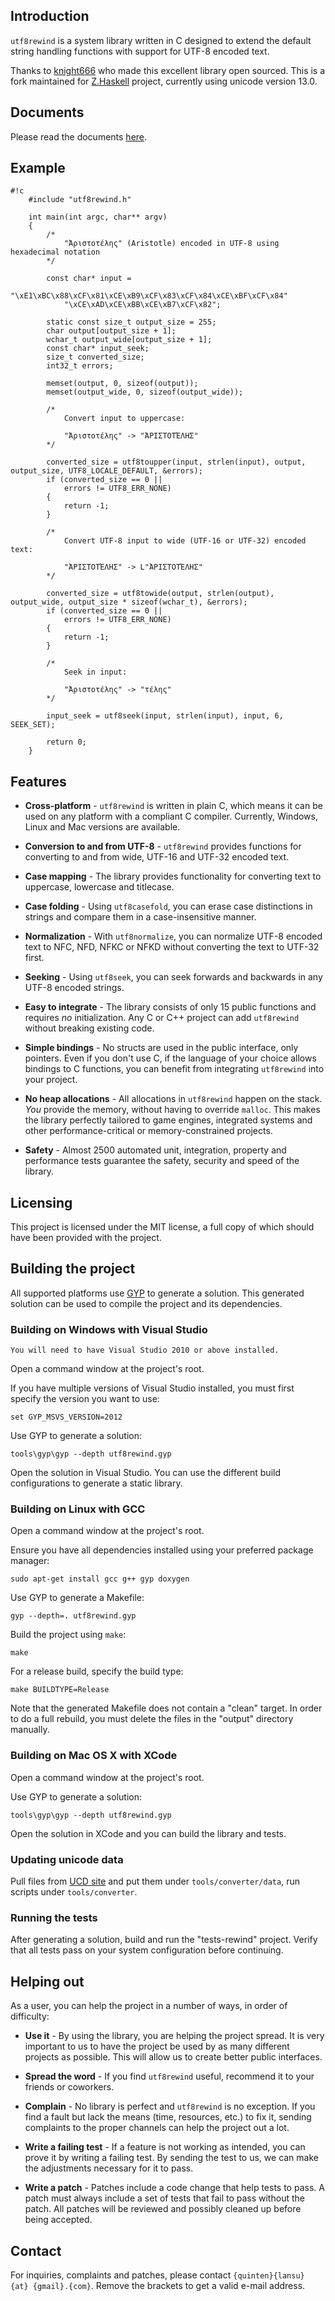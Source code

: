 ## Introduction ##

`utf8rewind` is a system library written in C designed to extend the default string handling functions with support for UTF-8 encoded text. 

Thanks to [knight666](https://bitbucket.org/%7B766ef6f0-ceac-47b3-8ec9-bf398d169a00%7D/) who made this excellent library open sourced. This is a fork maintained for [Z.Haskell](https://z.haskell.world) project, currently using unicode version 13.0.

## Documents ##

Please read the documents [here](https://ZHaskell.github.io/utf8rewind).

## Example ##

```
#!c
	#include "utf8rewind.h"

	int main(int argc, char** argv)
	{
		/*
			"Ἀριστοτέλης" (Aristotle) encoded in UTF-8 using hexadecimal notation
		*/

		const char* input =
			"\xE1\xBC\x88\xCF\x81\xCE\xB9\xCF\x83\xCF\x84\xCE\xBF\xCF\x84"
			"\xCE\xAD\xCE\xBB\xCE\xB7\xCF\x82";

		static const size_t output_size = 255;
		char output[output_size + 1];
		wchar_t output_wide[output_size + 1];
		const char* input_seek;
		size_t converted_size;
		int32_t errors;

		memset(output, 0, sizeof(output));
		memset(output_wide, 0, sizeof(output_wide));

		/*
			Convert input to uppercase:
		
			"Ἀριστοτέλης" -> "ἈΡΙΣΤΟΤΈΛΗΣ"
		*/

		converted_size = utf8toupper(input, strlen(input), output, output_size, UTF8_LOCALE_DEFAULT, &errors);
		if (converted_size == 0 ||
			errors != UTF8_ERR_NONE)
		{
			return -1;
		}

		/*
			Convert UTF-8 input to wide (UTF-16 or UTF-32) encoded text:
			
			"ἈΡΙΣΤΟΤΈΛΗΣ" -> L"ἈΡΙΣΤΟΤΈΛΗΣ"
		*/

		converted_size = utf8towide(output, strlen(output), output_wide, output_size * sizeof(wchar_t), &errors);
		if (converted_size == 0 ||
			errors != UTF8_ERR_NONE)
		{
			return -1;
		}

		/*
			Seek in input:
		
			"Ἀριστοτέλης" -> "τέλης"
		*/

		input_seek = utf8seek(input, strlen(input), input, 6, SEEK_SET);

		return 0;
	}
```

## Features ##

* **Cross-platform** - `utf8rewind` is written in plain C, which means it can be used on any platform with a compliant C compiler. Currently, Windows, Linux and Mac versions are available.

* **Conversion to and from UTF-8** - `utf8rewind` provides functions for converting to and from wide, UTF-16 and UTF-32 encoded text.

* **Case mapping** - The library provides functionality for converting text to uppercase, lowercase and titlecase.

* **Case folding** - Using `utf8casefold`, you can erase case distinctions in strings and compare them in a case-insensitive manner.

* **Normalization** - With `utf8normalize`, you can normalize UTF-8 encoded text to NFC, NFD, NFKC or NFKD without converting the text to UTF-32 first.

* **Seeking** - Using `utf8seek`, you can seek forwards and backwards in any UTF-8 encoded strings.

* **Easy to integrate** - The library consists of only 15 public functions and requires *no* initialization. Any C or C++ project can add `utf8rewind` without breaking existing code.

* **Simple bindings** - No structs are used in the public interface, only pointers. Even if you don't use C, if the language of your choice allows bindings to C functions, you can benefit from integrating `utf8rewind` into your project.

* **No heap allocations** - All allocations in `utf8rewind` happen on the stack. *You* provide the memory, without having to override `malloc`. This makes the library perfectly tailored to game engines, integrated systems and other performance-critical or memory-constrained projects.

* **Safety** - Almost 2500 automated unit, integration, property and performance tests guarantee the safety, security and speed of the library.

## Licensing ##

This project is licensed under the MIT license, a full copy of which should have been provided with the project.

## Building the project ##

All supported platforms use [GYP](http://code.google.com/p/gyp/) to generate a solution. This generated solution can be used to compile the project and its dependencies.

### Building on Windows with Visual Studio ###

	You will need to have Visual Studio 2010 or above installed.

Open a command window at the project's root.

If you have multiple versions of Visual Studio installed, you must first specify the version you want to use:

	set GYP_MSVS_VERSION=2012

Use GYP to generate a solution:

	tools\gyp\gyp --depth utf8rewind.gyp

Open the solution in Visual Studio. You can use the different build configurations to generate a static library.

### Building on Linux with GCC ###

Open a command window at the project's root.

Ensure you have all dependencies installed using your preferred package manager:

	sudo apt-get install gcc g++ gyp doxygen

Use GYP to generate a Makefile:

	gyp --depth=. utf8rewind.gyp

Build the project using `make`:

	make

For a release build, specify the build type:

	make BUILDTYPE=Release

Note that the generated Makefile does not contain a "clean" target. In order to do a full rebuild, you must delete the files in the "output" directory manually.

### Building on Mac OS X with XCode ###

Open a command window at the project's root.

Use GYP to generate a solution:

	tools\gyp\gyp --depth utf8rewind.gyp

Open the solution in XCode and you can build the library and tests.

### Updating unicode data ###

Pull files from [UCD site](https://www.unicode.org/Public/UCD/latest/ucd/) and put them under `tools/converter/data`, run scripts under `tools/converter`.

### Running the tests ###

After generating a solution, build and run the "tests-rewind" project. Verify that all tests pass on your system configuration before continuing.

## Helping out ##

As a user, you can help the project in a number of ways, in order of difficulty:

* **Use it** - By using the library, you are helping the project spread. It is very important to us to have the project be used by as many different projects as possible. This will allow us to create better public interfaces.

* **Spread the word** - If you find `utf8rewind` useful, recommend it to your friends or coworkers.

* **Complain** - No library is perfect and `utf8rewind` is no exception. If you find a fault but lack the means (time, resources, etc.) to fix it, sending complaints to the proper channels can help the project out a lot.

* **Write a failing test** - If a feature is not working as intended, you can prove it by writing a failing test. By sending the test to us, we can make the adjustments necessary for it to pass.

* **Write a patch** - Patches include a code change that help tests to pass. A patch must always include a set of tests that fail to pass without the patch. All patches will be reviewed and possibly cleaned up before being accepted.

## Contact ##

For inquiries, complaints and patches, please contact `{quinten}{lansu} {at} {gmail}.{com}`. Remove the brackets to get a valid e-mail address.
